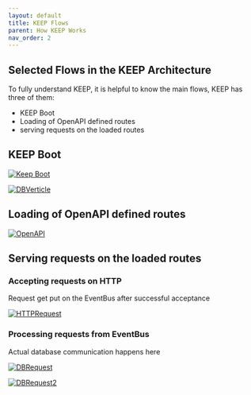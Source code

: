 ```yaml
---
layout: default
title: KEEP Flows
parent: How KEEP Works
nav_order: 2
---
```


## Selected Flows in the KEEP Architecture

To fully understand KEEP, it is helpful to know the main flows, KEEP has three of them:

- KEEP Boot
- Loading of OpenAPI defined routes
- serving requests on the loaded routes

## KEEP Boot

[![Keep Boot](../assets/images/LaunchFlow.png)](../../assets/images/plantuml/LaunchFlow.plantuml)

[![DBVerticle](../assets/images/DBVerticleFlow.png)](../../assets/images/plantuml/DBVerticleFlow.plantuml)

## Loading of OpenAPI defined routes

[![OpenAPI](../assets/images/HttpLaunchFlow.png)](../../assets/images/plantuml/HttpLaunchFlow.plantuml)

## Serving requests on the loaded routes

### Accepting requests on HTTP

Request get put on the EventBus after successful acceptance

[![HTTPRequest](../assets/images/HttpRequestFlow.png)](../../assets/images/plantuml/HttpRequestFlow.plantuml)

### Processing requests from EventBus

Actual database communication happens here

[![DBRequest](../assets/images/DBRequestFlow.png)](../../assets/images/plantuml/DBRequestFlow.plantuml)

[![DBRequest2](../assets/images/DBRequestFlow2.png)](../../assets/images/plantuml/DBRequestFlow2.plantuml)
